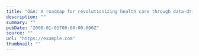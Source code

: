 ```yaml
---
title: "Q&A: A roadmap for revolutionizing health care through data-driven innovation"
description: ""
summary: ""
pubDate: "2000-01-01T00:00:00.000Z"
source: ""
url: "https://example.com"
thumbnail: ""
---
```


